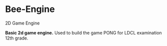 # Bee-Engine
2D Game Engine

**Basic 2d game engine.**
Used to build the game PONG for LDCL examination 12th grade.
